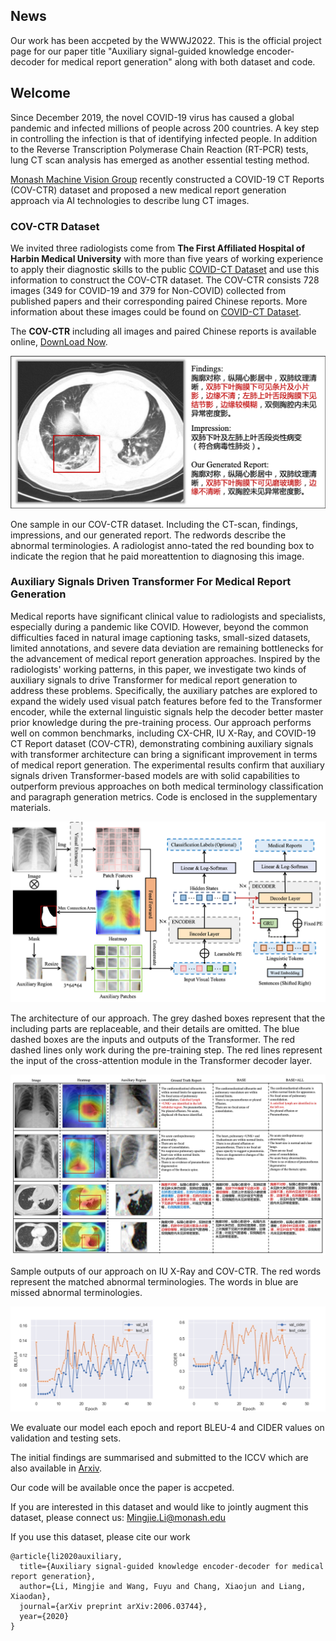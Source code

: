 ## News

Our work has been accpeted by the WWWJ2022. This is the official project page for our paper title "Auxiliary signal-guided knowledge encoder-decoder for medical report generation" along with both dataset and code.


## Welcome

Since December 2019, the novel COVID-19 virus has caused a global pandemic and infected millions of people across 200 countries. 
A key step in controlling the infection is that of identifying infected people. 
In addition to the Reverse Transcription Polymerase Chain Reaction (RT-PCR) tests, lung CT scan analysis has emerged as another essential testing method. 


[Monash Machine Vision Group](http://www.mmvg.org/) recently constructed a COVID-19 CT Reports (COV-CTR) dataset and proposed a new medical report generation approach via AI technologies to describe lung CT images.

### COV-CTR Dataset

We invited three radiologists come from **The First Affiliated Hospital of Harbin Medical University** with more than five years of working experience to apply their diagnostic skills to the public [COVID-CT Dataset](https://github.com/UCSD-AI4H/COVID-CT) and use this information to construct the COV-CTR dataset. 
The COV-CTR consists 728 images (349 for COVID-19 and 379 for Non-COVID) collected from published papers and their corresponding paired Chinese reports. 
More information about these images could be found on [COVID-CT Dataset](https://github.com/UCSD-AI4H/COVID-CT).

The **COV-CTR** including all images and paired Chinese reports is available online, 
[DownLoad Now](https://github.com/mlii0117/COV-CTR/tree/master/Datasets).

<img src="imgs/motivate.png"/>

One sample in our COV-CTR dataset. Including the CT-scan,  findings,  impressions,  and  our  generated  report.   The  redwords describe the abnormal terminologies.  A radiologist anno-tated the red bounding box to indicate the region that he paid moreattention to diagnosing this image.


### Auxiliary Signals Driven Transformer For Medical Report Generation

Medical reports have significant clinical value to radiologists and specialists, especially during a pandemic like COVID.
However, beyond the common difficulties faced in natural image captioning tasks, small-sized datasets, limited annotations, and severe data deviation are remaining bottlenecks for the advancement of medical report generation approaches.
Inspired by the radiologists' working patterns, in this paper, we investigate two kinds of auxiliary signals to drive Transformer for medical report generation to address these problems.
Specifically, the auxiliary patches are explored to expand the widely used visual patch features before fed to the Transformer encoder, while the external linguistic signals help the decoder better master prior knowledge during the pre-training process.
Our approach performs well on common benchmarks, including CX-CHR, IU X-Ray, and COVID-19 CT Report dataset (COV-CTR), demonstrating combining auxiliary signals with transformer architecture can bring a significant improvement in terms of medical report generation.
The experimental results confirm that auxiliary signals driven Transformer-based models are with solid capabilities to outperform previous approaches on both medical terminology classification and paragraph generation metrics.
Code is enclosed in the supplementary materials.

<img src="imgs/overview.png"/>

The architecture of our approach. The grey dashed boxes represent that the including parts are replaceable, and their details are omitted. The blue dashed boxes are the inputs and outputs of the Transformer. The red dashed lines only work during the pre-training step. The red lines represent the input of the cross-attention module in the Transformer decoder layer.

<img src="imgs/results.png"/>

Sample outputs of our approach on IU X-Ray and COV-CTR. The red words represent the matched abnormal terminologies. The words in blue are missed abnormal terminologies.

<img src="imgs/metric.png"/>

We evaluate our model each epoch and report BLEU-4 and CIDER values on validation and testing sets.

The initial findings are summarised and submitted to the ICCV which are also available in [Arxiv](https://arxiv.org/abs/2006.03744).

Our code will be available once the paper is accpeted.

If you are interested in this dataset and would like to jointly augment this dataset, please connect us: Mingjie.Li@monash.edu

If you use this dataset, please cite our work

~~~
@article{li2020auxiliary,
  title={Auxiliary signal-guided knowledge encoder-decoder for medical report generation},
  author={Li, Mingjie and Wang, Fuyu and Chang, Xiaojun and Liang, Xiaodan},
  journal={arXiv preprint arXiv:2006.03744},
  year={2020}
}
~~~
